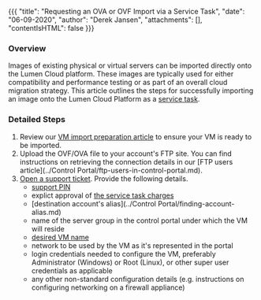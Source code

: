 {{{
  "title": "Requesting an OVA or OVF Import via a Service Task",
  "date": "06-09-2020",
  "author": "Derek Jansen",
  "attachments": [],
  "contentIsHTML": false
}}}

### Overview

Images of existing physical or virtual servers can be imported directly onto the Lumen Cloud platform. These images are typically used for either compatibility and performance testing or as part of an overall cloud migration strategy. This article outlines the steps for successfully importing an image onto the Lumen Cloud Platform as a [service task](//www.ctl.io/lumen-public-cloud/service-tasks/#169).

### Detailed Steps

1. Review our [VM import preparation article](../Servers/vm-import-preparation.md) to ensure your VM is ready to be imported.
2. Upload the OVF/OVA file to your account's FTP site. You can find instructions on retrieving the connection details in our [FTP users article](../Control Portal/ftp-users-in-control-portal.md).
3. [Open a support ticket](../Support/how-do-i-report-a-support-issue.md). Provide the following details.
    - [support PIN](../Support/pin-authentication-for-support-requests.md)
    - explict approval of [the service task charges](//www.ctl.io/lumen-public-cloud/service-tasks/#169)
    - [destination account's alias](../Control Portal/finding-account-alias.md)
    - name of the server group in the control portal under which the VM will reside
    - [desired VM name](../Servers/server-naming-convention.md)
    - network to be used by the VM as it's represented in the portal
    - login credentials needed to configure the VM, preferably Administrator (Windows) or Root (Linux), or other super user credentials as applicable
    - any other non-standard configuration details (e.g. instructions on configuring networking on a firewall appliance)
